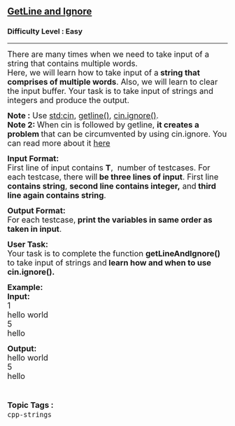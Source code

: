 <h2><a href="https://practice.geeksforgeeks.org/problems/getline-and-ignore/1?page=1&category[]=cpp-strings&sortBy=submissions">GetLine and Ignore</a></h2><h3>Difficulty Level : Easy</h3><hr><div class="problems_problem_content__Xm_eO"><p><span style="font-size:18px">There are many times when we need to take input of a string that contains multiple words.<br>
Here, we will learn how to take input of a<strong> string that comprises of multiple words</strong>. Also, we will learn to clear the input buffer. Your task is to take input of strings and integers and produce the output.</span></p>

<p><span style="font-size:18px"><strong>Note :</strong> Use <a href="https://www.geeksforgeeks.org/basic-input-output-c/">std:cin</a>, <a href="https://www.geeksforgeeks.org/getline-string-c/">getline()</a>, <a href="https://www.geeksforgeeks.org/clearing-the-input-buffer-in-cc/">cin.ignore()</a>.<br>
<strong>Note 2: </strong>When cin is followed by getline, <strong>it creates a problem </strong>that can be circumvented by using cin.ignore. You can read more about it <a href="https://stackoverflow.com/questions/25074624/why-is-stdgetline-skipped">here</a></span></p>

<p><span style="font-size:18px"><strong>Input Format:</strong><br>
First line of input contains <strong>T</strong>,&nbsp; number of testcases. For each testcase, there will<strong> be three lines of input</strong>. First line <strong>contains string</strong>, <strong>second line contains integer,</strong> and<strong> third line again contains string</strong>.</span></p>

<p><span style="font-size:18px"><strong>Output Format:</strong><br>
For each testcase,<strong> print the variables in same order as taken in input</strong>.</span></p>

<p><span style="font-size:18px"><strong>User Task:</strong><br>
Your task is to complete the function <strong>getLineAndIgnore()</strong> to take input of strings and<strong> learn how and when to use cin.ignore().</strong></span></p>

<p><span style="font-size:18px"><strong>Example:</strong><br>
<strong>Input:</strong><br>
1<br>
hello world<br>
5<br>
hello</span></p>

<p><span style="font-size:18px"><strong>Output:</strong><br>
hello world<br>
5<br>
hello</span></p>
</div><br><p><span style=font-size:18px><strong>Topic Tags : </strong><br><code>cpp-strings</code>&nbsp;